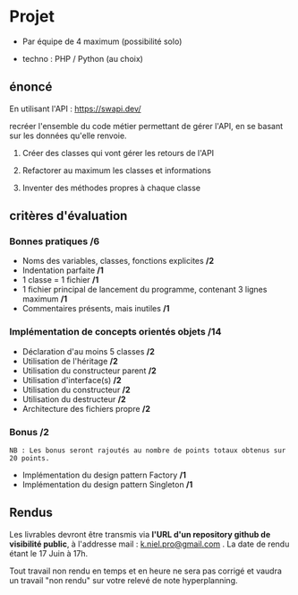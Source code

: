 # Projet

- Par équipe de 4 maximum (possibilité solo)

- techno : PHP / Python (au choix)

## énoncé

En utilisant l'API : https://swapi.dev/

recréer l'ensemble du code métier permettant de gérer l'API, en se basant sur les données qu'elle renvoie.

1. Créer des classes qui vont gérer les retours de l'API

2. Refactorer au maximum les classes et informations

3. Inventer des méthodes propres à chaque classe

## critères d'évaluation

### Bonnes pratiques __/6__
- Noms des variables, classes, fonctions explicites __/2__
- Indentation parfaite __/1__
- 1 classe = 1 fichier __/1__
- 1 fichier principal de lancement du programme, contenant 3 lignes maximum __/1__
- Commentaires présents, mais inutiles __/1__

### Implémentation de concepts orientés objets __/14__
- Déclaration d'au moins 5 classes __/2__
- Utilisation de l'héritage __/2__
- Utilisation du constructeur parent __/2__
- Utilisation d'interface(s) __/2__
- Utilisation du constructeur __/2__
- Utilisation du destructeur __/2__
- Architecture des fichiers propre __/2__

### Bonus /2
```
NB : Les bonus seront rajoutés au nombre de points totaux obtenus sur 20 points.
```
- Implémentation du design pattern Factory __/1__
- Implémentation du design pattern Singleton __/1__

## Rendus

Les livrables devront être transmis via __l'URL d'un repository github de visibilité public__, à l'addresse mail : k.niel.pro@gmail.com . La date de rendu étant le 17 Juin à 17h.

Tout travail non rendu en temps et en heure ne sera pas corrigé et vaudra un travail "non rendu" sur votre relevé de note hyperplanning.

